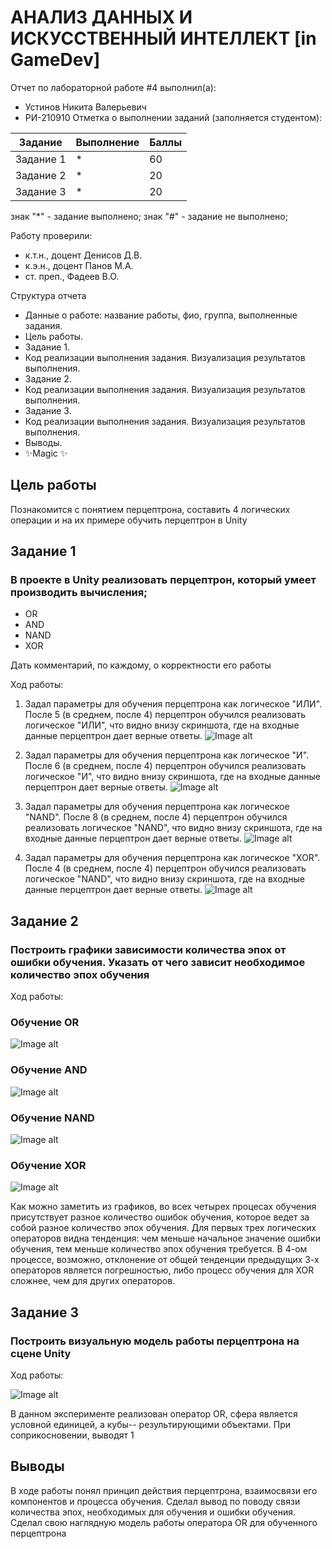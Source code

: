 # АНАЛИЗ ДАННЫХ И ИСКУССТВЕННЫЙ ИНТЕЛЛЕКТ [in GameDev]
Отчет по лабораторной работе #4 выполнил(а):
- Устинов Никита Валерьевич
- РИ-210910
Отметка о выполнении заданий (заполняется студентом):

| Задание | Выполнение | Баллы |
| ------ | ------ | ------ |
| Задание 1 | * | 60 |
| Задание 2 | * | 20 |
| Задание 3 | * | 20 |

знак "*" - задание выполнено; знак "#" - задание не выполнено;

Работу проверили:
- к.т.н., доцент Денисов Д.В.
- к.э.н., доцент Панов М.А.
- ст. преп., Фадеев В.О.

Структура отчета

- Данные о работе: название работы, фио, группа, выполненные задания.
- Цель работы.
- Задание 1.
- Код реализации выполнения задания. Визуализация результатов выполнения.
- Задание 2.
- Код реализации выполнения задания. Визуализация результатов выполнения.
- Задание 3.
- Код реализации выполнения задания. Визуализация результатов выполнения.
- Выводы.
- ✨Magic ✨

## Цель работы
Познакомится с понятием перцептрона, составить  4 логических операции и на их примере обучить перцептрон в Unity
## Задание 1
### В проекте в Unity реализовать перцептрон, который умеет производить вычисления;
- OR
- AND
- NAND
- XOR

Дать комментарий, по каждому, о корректности его работы

Ход работы:

1) Задал параметры для обучения перцептрона как логическое "ИЛИ". После 5 (в среднем, после 4) перцептрон обучился реализовать логическое "ИЛИ", что видно внизу скриншота, где на входные данные перцептрон дает верные ответы.
![Image alt](https://github.com/GreatSherhebe1/UrFU_labaratory_Lab-4/raw/main/скриншоты/Лаба4_1.png)

2) Задал параметры для обучения перцептрона как логическое "И". После 6 (в среднем, после 4) перцептрон обучился реализовать логическое "И", что видно внизу скриншота, где на входные данные перцептрон дает верные ответы.
![Image alt](https://github.com/GreatSherhebe1/UrFU_labaratory_Lab-4/raw/main/скриншоты/Лаба4_2.png)

3) Задал параметры для обучения перцептрона как логическое "NAND". После 8 (в среднем, после 4) перцептрон обучился реализовать логическое "NAND", что видно внизу скриншота, где на входные данные перцептрон дает верные ответы.
![Image alt](https://github.com/GreatSherhebe1/UrFU_labaratory_Lab-4/raw/main/скриншоты/Лаба4_3.png)

4) Задал параметры для обучения перцептрона как логическое "XOR". После 4 (в среднем, после 4) перцептрон обучился реализовать логическое "NAND", что видно внизу скриншота, где на входные данные перцептрон дает верные ответы.
![Image alt](https://github.com/GreatSherhebe1/UrFU_labaratory_Lab-4/raw/main/скриншоты/Лаба4_4.png)

## Задание 2
### Построить графики зависимости количества эпох от ошибки обучения. Указать от чего зависит необходимое количество эпох обучения

Ход работы:
### Обучение OR
![Image alt](https://github.com/GreatSherhebe1/UrFU_labaratory_Lab-4/raw/main/скриншоты/Лаба4_6.png)
### Обучение AND
![Image alt](https://github.com/GreatSherhebe1/UrFU_labaratory_Lab-4/raw/main/скриншоты/Лаба4_7.png)
### Обучение NAND
![Image alt](https://github.com/GreatSherhebe1/UrFU_labaratory_Lab-4/raw/main/скриншоты/Лаба4_8.png)
### Обучение XOR
![Image alt](https://github.com/GreatSherhebe1/UrFU_labaratory_Lab-4/raw/main/скриншоты/Лаба4_9.png)

Как можно заметить из графиков, во всех четырех процесах обучения присутствует разное количество ошибок обучения, которое ведет за собой разное количество эпох обучения. Для первых трех логических операторов видна тенденция: чем меньше начальное значение ошибки обучения, тем меньше количество эпох обучения требуется. В 4-ом процессе, возможно, отклонение от общей тенденции предыдущих 3-х операторов является погрешностью, либо процесс обучения для XOR сложнее, чем для других операторов.

## Задание 3
### Построить визуальную модель работы перцептрона на сцене Unity

Ход работы:

![Image alt](https://github.com/GreatSherhebe1/UrFU_labaratory_Lab-4/raw/main/скриншоты/Лаба4_10.gif)

В данном эксперименте реализован оператор OR, сфера является условной единицей, а кубы-- результирующими объектами. При соприкосновении, выводят 1

## Выводы

В ходе работы понял принцип действия перцептрона, взаимосвязи его компонентов и процесса обучения. Сделал вывод по поводу связи количества эпох, необходимых для обучения и ошибки обучения. Сделал свою наглядную модель работы оператора OR для обученного перцептрона
